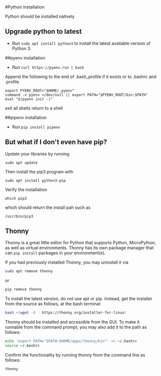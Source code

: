 #Python installation

Python should be installed natively

## Upgrade python to latest

* Run `sudo apt install python3` to install the latest available version of Python 3.

##pyenv installation

* Run `curl https://pyenv.run | bash`

Append the following to the end of .bash_profile if it exists or to .bashrc and .profile

```
export PYENV_ROOT="$HOME/.pyenv"
command -v pyenv >/dev/null || export PATH="$PYENV_ROOT/bin:$PATH"
eval "$(pyenv init -)"
```

exit all shells
return to a shell

##pipenv installation

* Run `pip install pipenv`

## But what if I don't even have pip?
Update your libraries by running
```
sudo apt update
```
Then install the pip3 program with
```
sudo apt install python3-pip
```
Verify the installation
```
which pip3
```
which should return the install pah such as
```
/usr/bin/pip3
```

## Thonny

Thonny is a great little editor for Python that supports Python, MicroPython, as well as virtual environments.
Thonny has its own package manager that can `pip install` packages in your environment(s).

If you had previously installed Thonny, you may uninstall it via
```bash
sudo apt remove thonny
```
or
```bash
pip remove thonny
```

To install the latest version, do not use apt or pip. Instead, get the installer from the source as follows, at the bash terminal:
```bash
bash <(wget -O - https://thonny.org/installer-for-linux)
```

Thonny should be installed and accessible from the GUI.
To make it runnable from the command prompt, you may also add it to the path as follows:
```bash
echo 'export PATH="$PATH:$HOME/apps/thonny/bin"' >> ~/.bashrc
source ~/.bashrc
```

Confirm the functionality by running thonny from the command line as follows:
```bash
thonny
```
